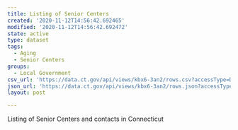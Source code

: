 ```yaml
---
title: Listing of Senior Centers
created: '2020-11-12T14:56:42.692465'
modified: '2020-11-12T14:56:42.692472'
state: active
type: dataset
tags:
  - Aging
  - Senior Centers
groups:
  - Local Government
csv_url: 'https://data.ct.gov/api/views/kbx6-3an2/rows.csv?accessType=DOWNLOAD'
json_url: 'https://data.ct.gov/api/views/kbx6-3an2/rows.json?accessType=DOWNLOAD'
layout: post

---
```

Listing of Senior Centers and contacts in Connecticut
